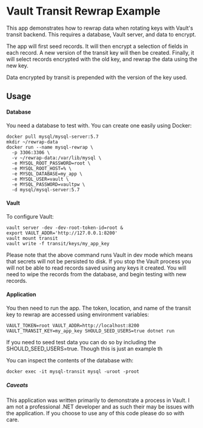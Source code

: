 # Vault Transit Rewrap Example

This app demonstrates how to rewrap data when rotating keys with Vault's transit backend.  This requires a database, Vault server, and data to encrypt.

The app will first seed records.  It will then encrypt a selection of fields in each record.  A new version of the transit key will then be created.  Finally, it will select records encrypted with the old key, and rewrap the data using the new key.  

Data encrypted by transit is prepended with the version of the key used.  

## Usage


#### Database
You need a database to test with.  You can create one easily using Docker:

```
docker pull mysql/mysql-server:5.7
mkdir ~/rewrap-data
docker run --name mysql-rewrap \
  -p 3306:3306 \
  -v ~/rewrap-data:/var/lib/mysql \
  -e MYSQL_ROOT_PASSWORD=root \
  -e MYSQL_ROOT_HOST=% \
  -e MYSQL_DATABASE=my_app \
  -e MYSQL_USER=vault \
  -e MYSQL_PASSWORD=vaultpw \
  -d mysql/mysql-server:5.7
```

#### Vault
To configure Vault:

```
vault server -dev -dev-root-token-id=root &
export VAULT_ADDR='http://127.0.0.1:8200'
vault mount transit
vault write -f transit/keys/my_app_key
```

Please note that the above command runs Vault in dev mode which means that secrets will not be persisted to disk.  If you stop the Vault process you will not be able to read records saved using any keys it created.  You will need to wipe the records from the database, and begin testing with new records.  


#### Application
You then need to run the app.  The token, location, and name of the transit key to rewrap are accessed using environment variables:

```
VAULT_TOKEN=root VAULT_ADDR=http://localhost:8200 VAULT_TRANSIT_KEY=my_app_key SHOULD_SEED_USERS=true dotnet run
```

If you need to seed test data you can do so by including the SHOULD_SEED_USERS=true.  Though this is just an example th

You can inspect the contents of the database with:
```
docker exec -it mysql-transit mysql -uroot -proot
```

##### Caveats

This application was written primarily to demonstrate a process in Vault.  I am not a professional .NET developer and as such their may be issues with the application.  If you choose to use any of this code please do so with care.    